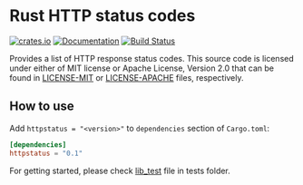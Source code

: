 Rust HTTP status codes
======================

[![crates.io](https://img.shields.io/crates/v/httpstatus.svg)](https://crates.io/crates/httpstatus) [![Documentation](https://img.shields.io/badge/Docs-httpstatus-blue.svg)](https://docs.rs/httpstatus/0.1) [![Build Status](https://travis-ci.org/yaa110/rust-httpstatus.svg?branch=master)](https://travis-ci.org/yaa110/rust-httpstatus)

Provides a list of HTTP response status codes. This source code is licensed under either of MIT license or Apache License, Version 2.0 that can be found in [LICENSE-MIT](LICENSE-MIT) or [LICENSE-APACHE](LICENSE-APACHE) files, respectively.

## How to use
Add `httpstatus = "<version>"` to `dependencies` section of `Cargo.toml`:

```toml
[dependencies]
httpstatus = "0.1"
```

For getting started, please check [lib_test](tests/lib_test.rs) file in tests folder.
